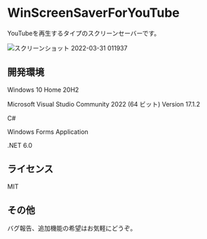 # WinScreenSaverForYouTube
YouTubeを再生するタイプのスクリーンセーバーです。

![スクリーンショット 2022-03-31 011937](https://user-images.githubusercontent.com/83420947/160883219-445a5b1b-28ff-455b-8e71-214e8f9bd0c1.png)

## 開発環境
Windows 10 Home 20H2

Microsoft Visual Studio Community 2022 (64 ビット) Version 17.1.2

C#

Windows Forms Application

.NET 6.0
## ライセンス

MIT
## その他
バグ報告、追加機能の希望はお気軽にどうぞ。
